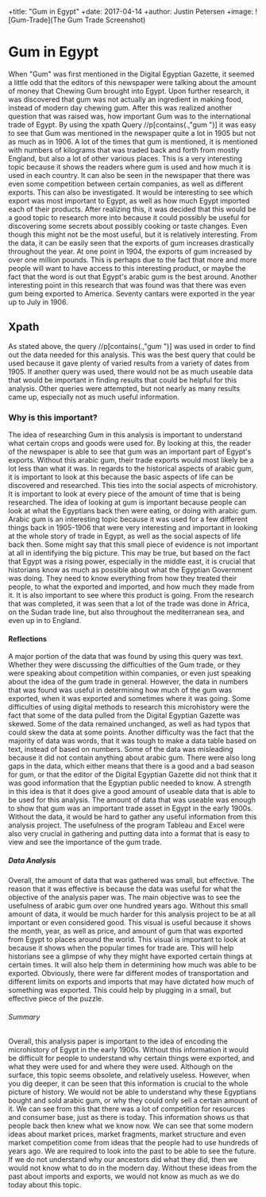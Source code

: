 +title: "Gum in Egypt"
+date: 2017-04-14
+author: Justin Petersen
+image: ![Gum-Trade](The Gum Trade Screenshot)

# Gum in Egypt
  When "Gum" was first mentioned in the Digital Egyptian Gazette, it seemed a little odd that the editors of this newspaper were talking about the amount of money that Chewing Gum brought into Egypt. Upon further research, it was discovered that gum was not actually an ingredient in making food, instead of modern day chewing gum. After this was realized another question that was raised was, how important Gum was to the international trade of Egypt. By using the xpath Query //p[contains(.,"gum ")] it was easy to see that Gum was mentioned in the newspaper quite a lot in 1905 but not as much as in 1906. A lot of the times that gum is mentioned, it is mentioned with numbers of kilograms that was traded back and forth from mostly England, but also a lot of other various places. This is a very interesting topic because it shows the readers where gum is used and how much it is used in each country. It can also be seen in the newspaper that there was even some competition between certain companies, as well as different exports. This can also be investigated. It would be interesting to see which export was most important to Egypt, as well as how much Egypt imported each of their products. After realizing this, it was decided that this would be a good topic to research more into because it could possibly be useful for discovering some secrets about possibly cooking or taste changes. Even though this might not be the most useful, but it is relatively interesting. From the data, it can be easily seen that the exports of gum increases drastically throughout the year. At one point in 1904, the exports of gum increased by over one million pounds. This is perhaps due to the fact that more and more people will want to have access to this interesting product, or maybe the fact that the word is out that Egypt's arabic gum is the best around. Another interesting point in this research that was found was that there was even gum being exported to America. Seventy cantars were exported in the year up to July in 1906.

## Xpath
  As stated above, the query //p[contains(.,"gum ")] was used in order to find out the data needed for this analysis. This was the best query that could be used because it gave plenty of varied results from a variety of dates from 1905. If another query was used, there would not be as much useable data that would be important in finding results that could be helpful for this analysis. Other queries were attempted, but not nearly as many results came up, especially not as much useful information.

### Why is this important?
  The idea of researching Gum in this analysis is important to understand what certain crops and goods were used for. By looking at this, the reader of the newspaper is able to see that gum was an important part of Egypt's exports. Without this arabic gum, their trade exports would most likely be a lot less than what it was. In regards to the historical aspects of arabic gum, it is important to look at this because the basic aspects of life can be discovered and researched. This ties into the social aspects of microhistory. It is important to look at every piece of the amount of time that is being researched. The idea of looking at gum is important because people can look at what the Egyptians back then were eating, or doing with arabic gum. Arabic gum is an interesting topic because it was used for a few different things back in 1905-1906 that were very interesting and important in looking at the whole story of trade in Egypt, as well as the social aspects of life back then. Some might say that this small piece of evidence is not important at all in identifying the big picture. This may be true, but based on the fact that Egypt was a rising power, especially in the middle east, it is crucial that historians know as much as possible about what the Egyptian Government was doing. They need to know everything from how they treated their people, to what the exported and imported, and how much they made from it. It is also important to see where this product is going. From the research that was completed, it was seen that a lot of the trade was done in Africa, on the Sudan trade line, but also throughout the mediterranean sea, and even up in to England.

#### Reflections
  A major portion of the data that was found by using this query was text. Whether they were discussing the difficulties of the Gum trade, or they were speaking about competition within companies, or even just speaking about the idea of the gum trade in general. However, the data in numbers that was found was useful in determining how much of the gum was exported, when it was exported and sometimes where it was going.
  Some difficulties of using digital methods to research this microhistory were the fact that some of the data pulled from the Digital Egyptian Gazette was skewed. Some of the data remained unchanged, as well as had typos that could skew the data at some points. Another difficulty was the fact that the majority of data was words, that it was tough to make a data table based on text, instead of based on numbers. Some of the data was misleading because it did not contain anything about arabic gum. There were also long gaps in the data, which either means that there is a good and a bad season for gum, or that the editor of the Digital Egyptian Gazette did not think that it was good information that the Egyptian public needed to know.
  A strength in this idea is that it does give a good amount of useable data that is able to be used for this analysis. The amount of data that was useable was enough to show that gum was an important trade asset in Egypt in the early 1900s. Without the data, it would be hard to gather any useful information from this analysis project. The usefulness of the program Tableau and Excel were also very crucial in gathering and putting data into a format that is easy to view and see the importance of the gum trade.

##### Data Analysis
  Overall, the amount of data that was gathered was small, but effective. The reason that it was effective is because the data was useful for what the objective of the analysis paper was. The main objective was to see the usefulness of arabic gum over one hundred years ago. Without this small amount of data, it would be much harder for this analysis project to be at all important or even considered good. This visual is useful because it shows the month, year, as well as price, and amount of gum that was exported from Egypt to places around the world. This visual is important to look at because it shows when the popular times for trade are. This will help historians see a glimpse of why they might have exported certain things at certain times. It will also help them in determining how much was able to be exported. Obviously, there were far different modes of transportation and different limits on exports and imports that may have dictated how much of something was exported. This could help by plugging in a small, but effective piece of the puzzle.

###### Summary
  Overall, this analysis paper is important to the idea of encoding the microhistory of Egypt in the early 1900s. Without this information it would be difficult for people to understand why certain things were exported, and what they were used for and where they were used. Although on the surface, this topic seems obsolete, and relatively useless. However, when you dig deeper, it can be seen that this information is crucial to the whole picture of history. We would not be able to understand why these Egyptians bought and sold arabic gum, or why they could only sell a certain amount of it. We can see from this that there was a lot of competition for resources and consumer base, just as there is today. This information shows us that people back then knew what we know now. We can see that some modern ideas about market prices, market fragments, market structure and even market competition come from ideas that the people had to use hundreds of years ago.
  We are required to look into the past to be able to see the future. If we do not understand why our ancestors did what they did, then we would not know what to do in the modern day. Without these ideas from the past about imports and exports, we would not know as much as we do today about this topic.
